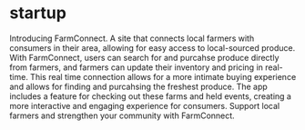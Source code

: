 # startup

Introducing FarmConnect. A site that connects local farmers with consumers in their area, allowing for easy access to local-sourced produce. With FarmConnect, users can search for and purcahse produce directly from farmers, and farmers can update their inventory and pricing in real-time. This real time connection allows for a more intimate buying experience and allows for finding and purcahsing the freshest produce. The app includes a feature for checking out these farms and held events, creating a more interactive and engaging experience for consumers. Support local farmers and strengthen your community with FarmConnect.

